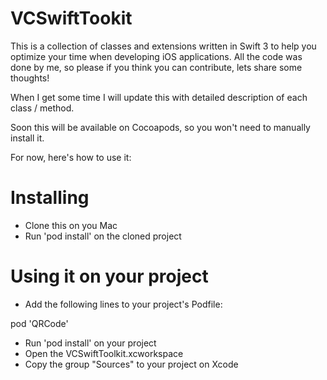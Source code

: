 # VCSwiftTookit
This is a collection of classes and extensions written in Swift 3 to help you optimize your time when developing iOS applications.
All the code was done by me, so please if you think you can contribute, lets share some thoughts!

When I get some time I will update this with detailed description of each class / method.

Soon this will be available on Cocoapods, so you won't need to manually install it.

For now, here's how to use it:

# Installing
- Clone this on you Mac
- Run 'pod install' on the cloned project

# Using it on your project
- Add the following lines to your project's Podfile:

pod 'QRCode'

- Run 'pod install' on your project
- Open the VCSwiftToolkit.xcworkspace
- Copy the group "Sources" to your project on Xcode
